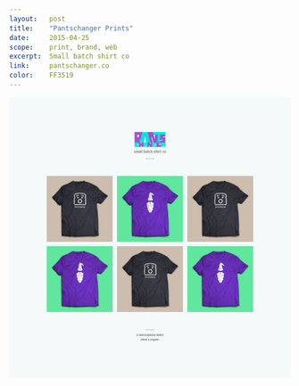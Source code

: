 ```yaml
---
layout:   post
title:    "Pantschanger Prints"
date:     2015-04-25
scope:    print, brand, web
excerpt:  Small batch shirt co
link:     pantschanger.co
color:    FF3519
---
```


![Thumb](/images/pantschanger-prints_thumbnail.png)